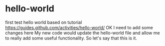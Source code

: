 # hello-world
first test hello world based on tutorial https://guides.github.com/activities/hello-world/
OK I need to add some changes here
My new code would update the hello-world file 
and allow me to really add some useful functionality.
So let's say that this is it.

